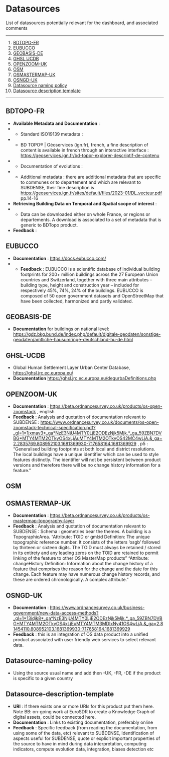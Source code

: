 # Datasources 

List of datasources potentially relevant for the dashboard, and associated comments  

*******
 1. [BDTOPO-FR](#BDTOPO-FR)
 2. [EUBUCCO](#EUBUCCO)
 3. [GEOBASIS-DE](#GEOBASIS-DE)
 4. [GHSL UCDB](#GHSL-UCDB)
 5. [OPENZOOM-UK](#OPENZOOM-UK)
 6. [OSM](#OSM)
 7. [OSMASTERMAP-UK](#OSMASTERMAP-UK)
 8. [OSNGD-UK](#OSNGD-UK)
 9. [Datasource naming policy](#Datasource-naming-policy)
 10. [Datasource description template](#Datasource-description-template)
*******

## BDTOPO-FR 
* **Available Metadata and Documentation** :
* * Standard ISO19139 metadata : 
* * BD TOPO® | Géoservices (ign.fr), french, a fine description of content is available in french through an interactive interface : https://geoservices.ign.fr/bd-topor-explorer-descriptif-de-contenu
* * Documentation of evolutions :
* * Additional metadata : there are additional metadata that are specific to communes or to departement and which are relevant to SUBDENSE, their fine description is https://geoservices.ign.fr/sites/default/files/2023-01/DL_vecteur.pdf pp.14-16 
* **Retrieving Building Data on Temporal and Spatial scope of interest** :
* * Data can be downloaded either on whole France, or regions or departements. A download is associated to a set of metadata that is generic to BDTopo product.
* **Feedback** :  

## EUBUCCO
* **Documentation** : https://docs.eubucco.com/ 
* * **Feedback** : EUBUCCO is a scientific database of individual building footprints for 200+ million buildings across the 27 European Union countries and Switzerland, together with three main attributes – building type, height and construction year – included for respectively 45%, 74%, 24% of the buildings. EUBUCCO is composed of 50 open government datasets and OpenStreetMap that have been collected, harmonized and partly validated. 

## GEOBASIS-DE
* **Documentation** for buildings on national level: https://gdz.bkg.bund.de/index.php/default/digitale-geodaten/sonstige-geodaten/amtliche-hausumringe-deutschland-hu-de.html

## GHSL-UCDB
* Global Human Settlement Layer Urban Center Database, https://ghsl.jrc.ec.europa.eu/
* **Documentation**  https://ghsl.jrc.ec.europa.eu/degurbaDefinitions.php 

## OPENZOOM-UK
* **Documentation** : https://beta.ordnancesurvey.co.uk/products/os-open-zoomstack , english
* **Feedback** : Analysis and quotation of documentation relevant to SUBDENSE : 
https://www.ordnancesurvey.co.uk/documents/os-open-zoomstack-technical-specification.pdf?_gl=1*1jxmav3*_ga*NzE3NjU4MTY0LjE2ODEzNjk5Mjk.*_ga_59ZBN7DVBG*MTY4MTM2OTkyOS4xLjAuMTY4MTM2OTkyOS42MC4wLjA.&_ga=2.2835769.808952103.1681369930-717658164.1681369929 , p5 : “Generalised building footprints at both local and district resolutions. The local buildings have a unique identifier which can be used to style features distinctly.
The identifier will not be persistent between product versions and therefore there
will be no change history information for a feature.”

## OSM 

## OSMASTERMAP-UK
* **Documentation** : https://beta.ordnancesurvey.co.uk/products/os-mastermap-topography-layer 
* **Feedback** : Analysis and quotation of documentation relevant to SUBDENSE : 
Schema : geometries bear the themes. A building is a TopographicArea. 
“Attribute: TOID or gml:id
Definition: The unique topographic reference number. It consists of the letters ‘osgb’ followed by
thirteen or sixteen digits. The TOID must always be retained / stored in its entirety and any leading
zeros on the TOID are retained to permit linking of the feature to other OS MasterMap products”
“Attribute: changeHistory
Definition: Information about the change history of a feature that comprises the reason for the change and the date for this change. Each feature may have numerous change history records, and these are ordered chronologically. A complex attribute.”

## OSNGD-UK
* **Documentation** : https://www.ordnancesurvey.co.uk/business-government/new-data-access-methods?_gl=1*13idjk8*_ga*NzE3NjU4MTY0LjE2ODEzNjk5Mjk.*_ga_59ZBN7DVBG*MTY4MTM2OTkyOS4xLjEuMTY4MTM3MDIxNy41OS4wLjA.&_ga=2.81454110.808952103.1681369930-717658164.1681369929
* **Feedback** : this is an integration of OS data product into a unified product associated with user friendly web services to select relevant data. 

## Datasource-naming-policy
* Using the source usual name and add then -UK, -FR, -DE if the product is specific to a given country

## Datasource-description-template
* **URI**  : If there exists one or more URIs for this product put them here.  
Note BB: on-going work at EuroSDR to create a Knowledge Graph of digital assets, could be connected here.
* **Documentation** : Links to existing documentation, preferably online
* **Feedback** : Specific feedback (from reading the documentation, from using some of the data, etc) relevant to SUBDENSE, Identification of aspects useful for SUBDENSE, quote or explicit important properties of the source to have in mind during data interpretation, computing indicators, compute evolution data, integration, biases detection etc 
